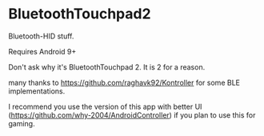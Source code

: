 # BluetoothTouchpad2

Bluetooth-HID stuff. 

Requires Android 9+

Don't ask why it's BluetoothTouchpad 2. It is 2 for a reason.

many thanks to https://github.com/raghavk92/Kontroller for some BLE implementations.

I recommend you use the version of this app with better UI (https://github.com/why-2004/AndroidController) if you plan to use this for gaming.
